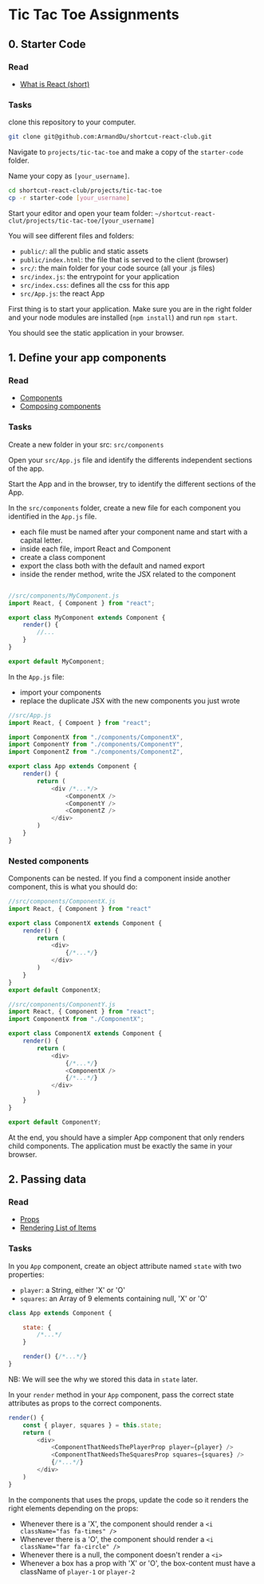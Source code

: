 # Tic Tac Toe Assignments

## 0. Starter Code

### Read
- [What is React (short)](https://github.com/ArmandDu/shortcut-react-club/wiki/ShortDoc---What-is-React.JS%3F)

### Tasks
clone this repository to your computer.

```bash
git clone git@github.com:ArmandDu/shortcut-react-club.git
```

Navigate to `projects/tic-tac-toe` and make a copy of the `starter-code` folder.

Name your copy as `[your_username]`.

```bash
cd shortcut-react-club/projects/tic-tac-toe
cp -r starter-code [your_username]
```


Start your editor and open your team folder: `~/shortcut-react-clut/projects/tic-tac-toe/[your_username]`

You will see different files and folders:

- `public/`: all the public and static assets
- `public/index.html`: the file that is served to the client (browser)
- `src/`: the main folder for your code source (all your .js files)
- `src/index.js`: the entrypoint for your application
- `src/index.css`: defines all the css for this app
- `src/App.js`: the react App

First thing is to start your application.
Make sure you are in the right folder and your node modules are installed (`npm install`) and run `npm start`.

You should see the static application in your browser.

## 1. Define your app components

### Read
- [Components](https://github.com/ArmandDu/shortcut-react-club/wiki/ShortDoc---Components)
- [Composing components](https://github.com/ArmandDu/shortcut-react-club/wiki/ShortDoc-Composing-Components)

### Tasks

Create a new folder in your src: `src/components`

Open your `src/App.js` file and identify the differents independent sections of the app.

Start the App and in the browser, try to identify the different sections of the App.

In the `src/components` folder, create a new file for each component you identified in the `App.js` file.

- each file must be named after your component name and start with a capital letter.
- inside each file, import React and Component
- create a class component
- export the class both with the default and named export
- inside the render method, write the JSX related to the component

```javascript

//src/components/MyComponent.js
import React, { Component } from "react";

export class MyComponent extends Component {
	render() {
		//...
	}
}

export default MyComponent;
```

In the `App.js` file:
- import your components
- replace the duplicate JSX with the new components you just wrote

```javascript
//src/App.js
import React, { Compoent } from "react";

import ComponentX from "./components/ComponentX",
import ComponentY from "./components/ComponentY",
import ComponentZ from "./components/ComponentZ",

export class App extends Component {
	render() {
		return (
			<div /*...*/>
				<ComponentX />
				<ComponentY />
				<ComponentZ />
			</div>
		)
	}
}

```


### Nested components

 Components can be nested. If you find a component inside another component, this is what you should do:

```javascript
//src/components/ComponentX.js
import React, { Component } from "react"

export class ComponentX extends Component {
	render() {
		return (
			<div>
				{/*...*/}
			</div>
		)
	}
}
export default ComponentX;
```

```javascript
//src/components/ComponentY.js
import React, { Component } from "react";
import ComponentX from "./ComponentX";

export class ComponentX extends Component {
	render() {
		return (
			<div>
				{/*...*/}
				<ComponentX />
				{/*...*/}
			</div>
		)
	}
}

export default ComponentY;
```

At the end, you should have a simpler App component that only renders child components. The application must be exactly the same in your browser.

## 2. Passing data

### Read

- [Props](https://github.com/ArmandDu/shortcut-react-club/wiki/ShortDoc-Props)
- [Rendering List of Items](https://github.com/ArmandDu/shortcut-react-club/wiki/ShortDoc-Rendering-a-List-of-Items)

### Tasks
In you `App` component, create an object attribute named `state` with two properties:
 - `player`: a String, either 'X' or 'O'
 - `squares`: an Array of 9 elements containing null, 'X' or 'O'

```javascript
class App extends Component {

	state: {
		/*...*/
	}

	render() {/*...*/}
}
```

NB: We will see the why we stored this data in `state` later.


In your `render` method in your `App` component, pass the correct state attributes as props to the correct components.

```javascript
render() {
	const { player, squares } = this.state;
	return (
		<div>
			<ComponentThatNeedsThePlayerProp player={player} />
			<ComponentThatNeedsTheSquaresProp squares={squares} />
			{/*...*/} 
		</div>
	)
}
```

In the components that uses the props, update the code so it renders the right elements depending on the props:
- Whenever there is a 'X', the component should render a `<i className="fas fa-times" />`
- Whenever there is a 'O', the component should render a `<i className="far fa-circle" />`
- Whenever there is a null, the component doesn't render a `<i>`
- Whenever a box has a prop with 'X' or 'O', the box-content must have a className of `player-1` or `player-2`

